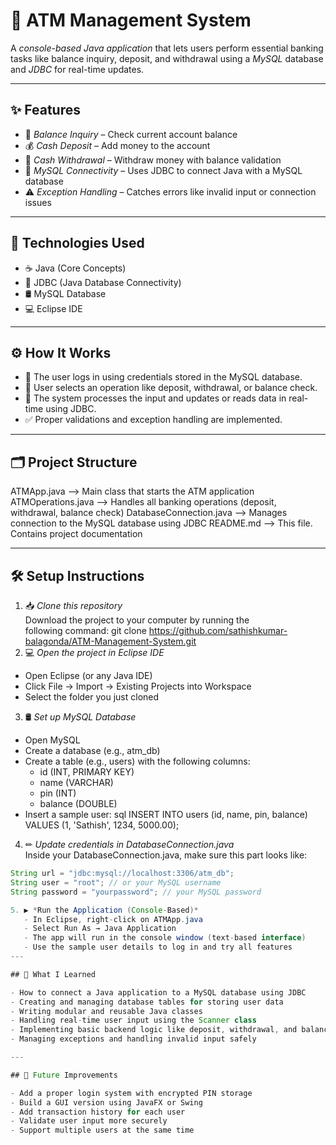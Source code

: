 # 🏦 ATM Management System

A *console-based Java application* that lets users perform essential banking tasks like balance inquiry, deposit, and withdrawal using a *MySQL* database and *JDBC* for real-time updates.

---

## ✨ Features

- 🧾 *Balance Inquiry* – Check current account balance
- 💰 *Cash Deposit* – Add money to the account
- 🏧 *Cash Withdrawal* – Withdraw money with balance validation
- 🔌 *MySQL Connectivity* – Uses JDBC to connect Java with a MySQL database
- ⚠ *Exception Handling* – Catches errors like invalid input or connection issues

---

## 🔧 Technologies Used

- ☕ Java (Core Concepts)
- 🔗 JDBC (Java Database Connectivity)
- 🛢 MySQL Database
- 💻 Eclipse IDE

---

## ⚙ How It Works

- 🔐 The user logs in using credentials stored in the MySQL database.
- 🧾 User selects an operation like deposit, withdrawal, or balance check.
- 🔄 The system processes the input and updates or reads data in real-time using JDBC.
- ✅ Proper validations and exception handling are implemented.

---

## 🗂 Project Structure

ATMApp.java              --> Main class that starts the ATM application
ATMOperations.java       --> Handles all banking operations (deposit, withdrawal, balance check)
DatabaseConnection.java  --> Manages connection to the MySQL database using JDBC
README.md                --> This file. Contains project documentation

---

## 🛠 Setup Instructions

1. 📥 *Clone this repository*  
   Download the project to your computer by running the following command:
   git clone
   https://github.com/sathishkumar-balagonda/ATM-Management-System.git
2. 💻 *Open the project in Eclipse IDE*  
- Open Eclipse (or any Java IDE)
- Click File → Import → Existing Projects into Workspace
- Select the folder you just cloned

3. 🛢 *Set up MySQL Database*  
- Open MySQL
- Create a database (e.g., atm_db)
- Create a table (e.g., users) with the following columns:
  - id (INT, PRIMARY KEY)
  - name (VARCHAR)
  - pin (INT)
  - balance (DOUBLE)
- Insert a sample user:
  sql
  INSERT INTO users (id, name, pin, balance) VALUES (1, 'Sathish', 1234, 5000.00);
  

4. ✏ *Update credentials in DatabaseConnection.java*  
Inside your DatabaseConnection.java, make sure this part looks like:
```java
String url = "jdbc:mysql://localhost:3306/atm_db";
String user = "root"; // or your MySQL username
String password = "yourpassword"; // your MySQL password

5. ▶ *Run the Application (Console-Based)*  
   - In Eclipse, right-click on ATMApp.java  
   - Select Run As → Java Application  
   - The app will run in the console window (text-based interface)  
   - Use the sample user details to log in and try all features
---

## 🧠 What I Learned

- How to connect a Java application to a MySQL database using JDBC
- Creating and managing database tables for storing user data
- Writing modular and reusable Java classes
- Handling real-time user input using the Scanner class
- Implementing basic backend logic like deposit, withdrawal, and balance check
- Managing exceptions and handling invalid input safely

---

## 🚀 Future Improvements

- Add a proper login system with encrypted PIN storage
- Build a GUI version using JavaFX or Swing
- Add transaction history for each user
- Validate user input more securely
- Support multiple users at the same time


